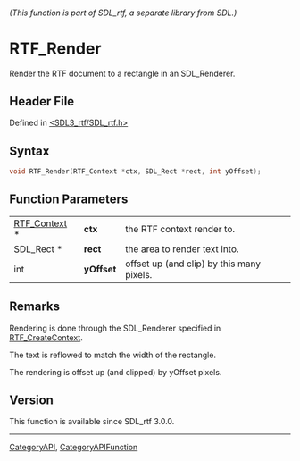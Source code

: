 ###### (This function is part of SDL_rtf, a separate library from SDL.)
# RTF_Render

Render the RTF document to a rectangle in an SDL_Renderer.

## Header File

Defined in [<SDL3_rtf/SDL_rtf.h>](https://github.com/libsdl-org/SDL_rtf/blob/main/include/SDL3_rtf/SDL_rtf.h)

## Syntax

```c
void RTF_Render(RTF_Context *ctx, SDL_Rect *rect, int yOffset);
```

## Function Parameters

|                              |             |                                           |
| ---------------------------- | ----------- | ----------------------------------------- |
| [RTF_Context](RTF_Context) * | **ctx**     | the RTF context render to.                |
| SDL_Rect *                   | **rect**    | the area to render text into.             |
| int                          | **yOffset** | offset up (and clip) by this many pixels. |

## Remarks

Rendering is done through the SDL_Renderer specified in
[RTF_CreateContext](RTF_CreateContext).

The text is reflowed to match the width of the rectangle.

The rendering is offset up (and clipped) by yOffset pixels.

## Version

This function is available since SDL_rtf 3.0.0.

----
[CategoryAPI](CategoryAPI), [CategoryAPIFunction](CategoryAPIFunction)


